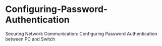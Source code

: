 # Configuring-Password-Authentication
Securing Network Communication: Configuring Password Authentication between PC and Switch
